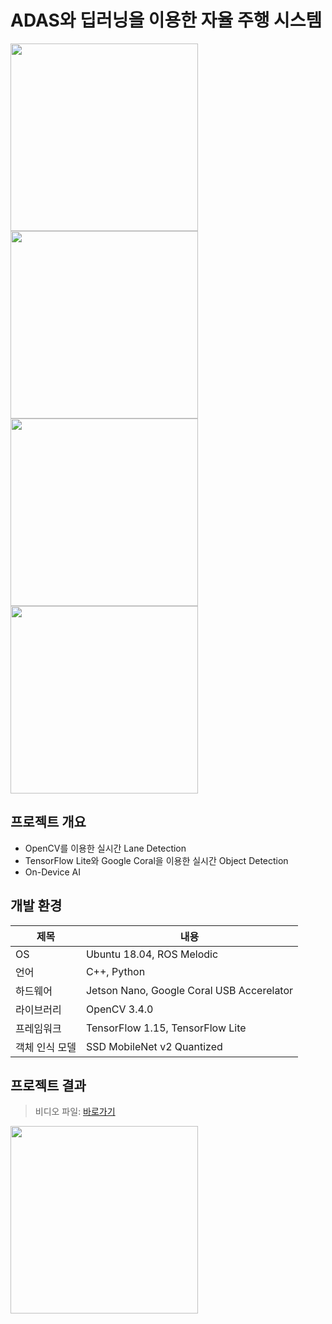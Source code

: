# ADAS와 딥러닝을 이용한 자율 주행 시스템
<div>
<img src="https://user-images.githubusercontent.com/55565351/86766106-08db6200-c085-11ea-969b-89485ef1dd6a.jpg" width="300" height="300"/>
<img src="https://user-images.githubusercontent.com/55565351/86766129-0da01600-c085-11ea-8ec8-e24ff0bba731.jpg" width="300" height="300"/>
<img src="https://user-images.githubusercontent.com/55565351/86766137-11339d00-c085-11ea-9b58-ea8599cda6cd.jpg" width="300" height="300"/>
<img src="https://user-images.githubusercontent.com/55565351/86766140-12fd6080-c085-11ea-917b-3ac1275d4281.jpg" width="300" height="300"/>
</div>

## 프로젝트 개요
* OpenCV를 이용한 실시간 Lane Detection
* TensorFlow Lite와 Google Coral을 이용한 실시간 Object Detection 
* On-Device AI

## 개발 환경
제목 | 내용
--------- | --------
OS | Ubuntu 18.04, ROS Melodic
언어 | C++, Python
하드웨어 | Jetson Nano, Google Coral USB Accerelator
라이브러리 | OpenCV 3.4.0
프레임워크 | TensorFlow 1.15, TensorFlow Lite
객체 인식 모델 | SSD MobileNet v2 Quantized
 
 ## 프로젝트 결과
 > 비디오 파일: [바로가기](./video/)
 <div>
 <img src="https://user-images.githubusercontent.com/55565351/86766106-08db6200-c085-11ea-969b-89485ef1dd6a.jpg" width="300" height="300"/>
 </div>
